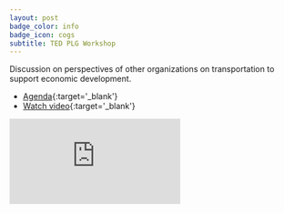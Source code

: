 ```yaml
---
layout: post
badge_color: info
badge_icon: cogs
subtitle: TED PLG Workshop
---
```


Discussion on perspectives of other organizations on transportation to support economic development.

* [Agenda](http://www.hillsboroughcounty.org/DocumentCenter/View/9035){:target='_blank'}
* [Watch video](http://65.49.32.144/Hillsborough/c8ba149b-75d3-4a42-8244-2a7aee0eff70/Transportation__Economic_Dev_09_25_2013/presentation_file/mgpresenter.html?Stream=low){:target='_blank'}

<div class="embed-responsive embed-responsive-16by9">
<iframe class="embed-responsive-item" src="https://www.youtube-nocookie.com/embed/JFfFyZTPSRc?rel=0" frameborder="0" allowfullscreen></iframe>
</div>
